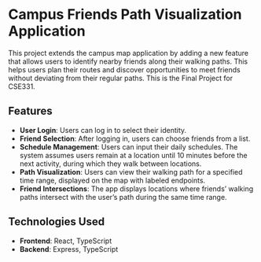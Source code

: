 # Campus Friends Path Visualization Application

This project extends the campus map application by adding a new feature that allows users to identify nearby friends along their walking paths. This helps users plan their routes and discover opportunities to meet friends without deviating from their regular paths.
This is the Final Project for CSE331.

## Features
- **User Login**: Users can log in to select their identity.
- **Friend Selection**: After logging in, users can choose friends from a list.
- **Schedule Management**: Users can input their daily schedules. The system assumes users remain at a location until 10 minutes before the next activity, during which they walk between locations.
- **Path Visualization**: Users can view their walking path for a specified time range, displayed on the map with labeled endpoints.
- **Friend Intersections**: The app displays locations where friends’ walking paths intersect with the user’s path during the same time range.

## Technologies Used
- **Frontend**: React, TypeScript
- **Backend**: Express, TypeScript
